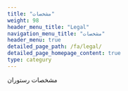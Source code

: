 ```yaml
---
title: "مشخصات"
weight: 98
header_menu_title: "Legal"
navigation_menu_title: "مشخصات"
header_menu: true
detailed_page_path: /fa/legal/
detailed_page_homepage_content: true
type: categury
---
```


مشخصات رستوران